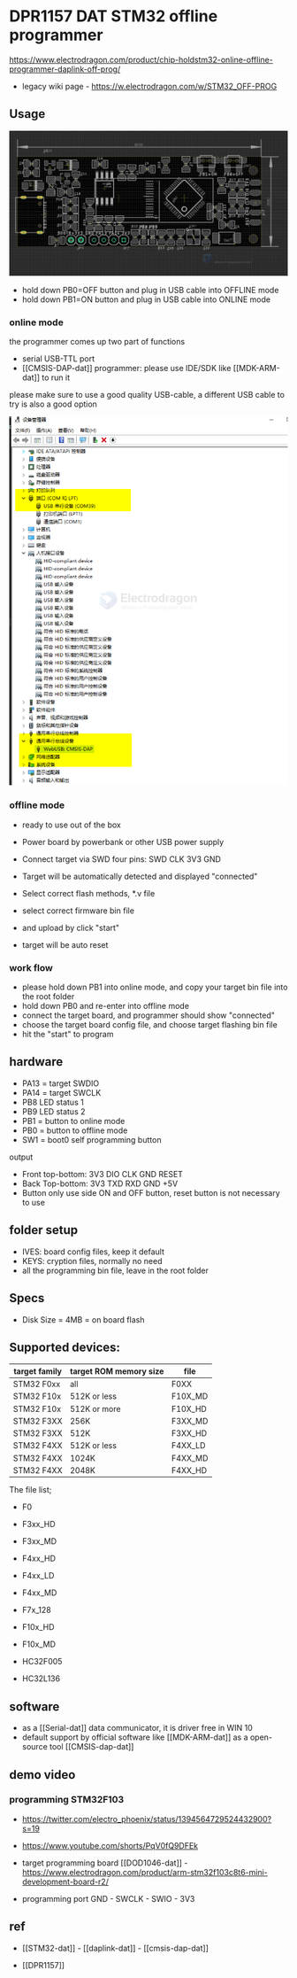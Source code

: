 

# DPR1157 DAT STM32 offline programmer 

https://www.electrodragon.com/product/chip-holdstm32-online-offline-programmer-daplink-off-prog/

- legacy wiki page - https://w.electrodragon.com/w/STM32_OFF-PROG



## Usage 


![](2024-03-22-16-32-57.png)



- hold down PB0=OFF button and plug in USB cable into OFFLINE mode 
- hold down PB1=ON button and plug in USB cable into  ONLINE mode 

### online mode 

the programmer comes up two part of functions 
- serial USB-TTL port 
- [[CMSIS-DAP-dat]] programmer: please use IDE/SDK like [[MDK-ARM-dat]] to run it 

please make sure to use a good quality USB-cable, a different USB cable to try is also a good option 


![](2024-09-03-15-55-14.png)


### offline mode 

* ready to use out of the box
* Power board by powerbank or other USB power supply
* Connect target via SWD four pins: SWD CLK 3V3 GND

* Target will be automatically detected and displayed "connected"
* Select correct flash methods, *.v file
* select correct firmware bin file
* and upload by click "start"
* target will be auto reset


### work flow 

- please hold down PB1 into online mode, and copy your target bin file into the root folder
- hold down PB0 and re-enter into offline mode
- connect the target board, and programmer should show "connected"
- choose the target board config file, and choose target flashing bin file 
- hit the "start" to program



## hardware 
- PA13 = target SWDIO
- PA14 = target SWCLK
- PB8 LED status 1
- PB9 LED status 2
- PB1 = button to online mode
- PB0 = button to offline mode
- SW1 = boot0 self programming button 

output 
* Front top-bottom: 3V3 DIO CLK GND RESET
* Back Top-bottom: 3V3 TXD RXD GND +5V
* Button only use side ON and OFF button, reset button is not necessary to use


## folder setup 

- IVES: board config files, keep it default 
- KEYS: cryption files, normally no need
- all the programming bin file, leave in the root folder 



## Specs 
- Disk Size = 4MB = on board flash 



## Supported devices:

| target family | target ROM memory size | file    |
| ------------- | ---------------------- | ------- |
| STM32 F0xx    | all                    | F0XX    |
| STM32 F10x    | 512K or less           | F10X_MD |
| STM32 F10x    | 512K or more           | F10X_HD |
| STM32 F3XX    | 256K                   | F3XX_MD |
| STM32 F3XX    | 512K                   | F3XX_HD |
| STM32 F4XX    | 512K or less           | F4XX_LD |
| STM32 F4XX    | 1024K                  | F4XX_MD |
| STM32 F4XX    | 2048K                  | F4XX_HD |

The file list; 

- F0

- F3xx_HD
- F3xx_MD

- F4xx_HD
- F4xx_LD
- F4xx_MD

- F7x_128

- F10x_HD
- F10x_MD

- HC32F005
- HC32L136


## software 

- as a [[Serial-dat]] data communicator, it is driver free in WIN 10 
- default support by official software like [[MDK-ARM-dat]] as a open-source tool [[CMSIS-dap-dat]]


## demo video 

### programming STM32F103

- https://twitter.com/electro_phoenix/status/1394564729524432900?s=19
- https://www.youtube.com/shorts/PqV0fQ9DFEk

- target programming board [[DOD1046-dat]] - https://www.electrodragon.com/product/arm-stm32f103c8t6-mini-development-board-r2/

- programming port GND - SWCLK - SWIO - 3V3

## ref 

- [[STM32-dat]] - [[daplink-dat]] - [[cmsis-dap-dat]]

- [[DPR1157]]